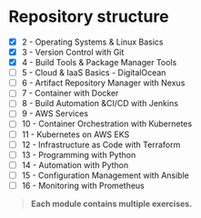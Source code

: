 # Repository structure

- [x] 2 - Operating Systems & Linux Basics
- [x] 3 - Version Control with Git
- [x] 4 - Build Tools & Package Manager Tools
- [ ] 5 - Cloud & IaaS Basics - DigitalOcean
- [ ] 6 - Artifact Repository Manager with Nexus
- [ ] 7 - Container with Docker
- [ ] 8 - Build Automation &CI/CD with Jenkins
- [ ] 9 - AWS Services
- [ ] 10 - Container Orchestration with Kubernetes
- [ ] 11 - Kubernetes on AWS EKS
- [ ] 12 - Infrastructure as Code with Terraform
- [ ] 13 - Programming with Python
- [ ] 14 - Automation with Python
- [ ] 15 - Configuration Management with Ansible
- [ ] 16 - Monitoring with Prometheus

> **Each module contains multiple exercises.**
